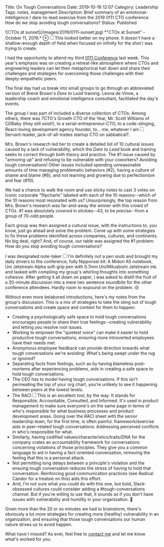 Title: On Tough Conversations
Date: 2019-10-16 12:07
Category: Leadership
Tags: notes, management
Description: Brief summary of an emotional-intelligence / dare-to-lead exercise from the 2019 0111 CTO conference: How do we stop avoiding tough conversations?
Status: Published

<section markdown="1">
![CTOs at sunset](/images/2019/0111-sunset.jpg)
*"CTOs at Sunset" - October 11, 2019.* <label for="mn-oops" class="margin-toggle">&#8853;</label><input type="checkbox" id="mn-oops" class="margin-toggle"><span class="marginnote">This looked better on my phone. It doesn't have a shallow-enough depth of field when focused on infinity for the shot I was trying to create.</span>

I had the opportunity to attend my third [0111 Conference](https://7ctos.com/0111-2019/) last week. This year's emphasis was on creating a retreat-like atmosphere where CTOs and engineering leaders can let their metaphorical hair down and share their challenges and strategies for overcoming those challenges with their deeply-empathetic peers.

The final day had us break into small groups to go through an abbreviated version of Brené Brown's *Dare to Lead* training. Leona de Vinne, a leadership coach and emotional intelligence consultant, facilitated the day's events.

The group I was part of included a diverse collection of CTOs: Among others, there was 7CTO's Growth CTO of the Year, Mr. Scott Williams of CDBaby (they still exist!), to a serial-entrepreneur-CTO, to a code-slinging, React-loving development agency founder, to... me, whatever I am<label for="sn-whoami" class="margin-toggle sidenote-number"></label><input type="checkbox" id="sn-whoami" class="margin-toggle"><span class="sidenote">Servant-leader, jack-of-all-trades startup CTO on sabbatical?</span>.

Mrs. Brown's research led her to create a detailed list of 10 cultural issues caused by a lack of vulnerability, which the *Dare to Lead* book and training seeks to correct through both theory and practice. The #1 issue caused by "armoring up" and refusing to be vulnerable with your coworkers? Avoiding tough conversations! Other issues included spending unreasonable amounts of time managing problematic behaviors (#2), having a culture of shame and blame (#6), and not learning and growing due to perfectionism and fear (#10).

We had a chance to walk the room and use sticky notes to cast 3 votes on iconic corporate "flipcharts" labeled with each of the 10 reasons--which of the 10 reasons most resonated with us? Unsurprisingly, the top reason from Mrs. Brown's research was far-and-away the winner with this crowd of CTOs. #1 was absolutely *covered* in stickies--43, to be precise--from a group of 70-odd people.

Each group was then assigned a cultural issue, with the instructions to, you know, just go ahead and solve the problem. Come up with some strategies to fix these problems identified across companies, cultures, and continents. No big deal, right? And, of course, our table was assigned the #1 problem: How do you stop avoiding tough conversations?

I was designated note-taker<label for="sn-snob" class="margin-toggle sidenote-number"></label><input type="checkbox" id="sn-snob" class="margin-toggle"><span class="sidenote">I'm definitely not a pen snob and brought my daily drivers to the conference, fully Nipponsei kit: A Midori A5 notebook, Uni Jetstream Alpha soft-grip pen with 0.7mm Uni/Mitusbishi Jetstream ink.</span> and tasked with compiling my group's whirling thoughts into something cohesive. After getting it all down on paper, I was asked to distill the fruit of a 20-minute discussion into a mere two sentence soundbite for the other conference attendees. Hardly room to expound on the problem. 😒

Without even more belabored introductions, here's my notes from the group's discussion. This is a mix of strategies to take the sting out of tough conversations and create space and context for them to happen:

- Creating a psychologically safe space to hold tough conversations encourages people to share their true feelings--creating vulnerability and letting you resolve root issues.
- Working to empower the "quietest voice" can make it easier to hold productive tough conversations, ensuring more introverted employees have their needs met.
- Anonymous employee feedback can provide direction towards what tough conversations we're avoiding: What's being swept under the rug or ignored?
- Separating facts from feelings, such as by having blameless post-mortems after experiencing problems, aids in creating a safe space to hold tough conversations.
- The CEO has to model having tough conversations. If this isn't permeating the top of your org chart, you're unlikely to see it happening between peers at the lowest levels.
- The RACI<label for="sn-raci" class="margin-toggle sidenote-number"></label><input type="checkbox" id="sn-raci" class="margin-toggle"><span class="sidenote">This is an excellent tool, by the way. It stands for Responsible, Accountable, Consulted, and Informed. It's used in product management to make sure everyone's on the same page in terms of who's responsible for what business processes and product development areas. Going over the RACI sheet with the senior leadership team, for the first time, is often painful.</span> framework/exercise aids in peer-related tough conversations: Addressing perceived conflicts in who's responsible for what. 
- Similarly, having codified values/characteristics/traits/DNA for the company crates an accountability framework for conversations concerning violations of those principles. They give you a common language to aid in having a fact-oriented conversation, removing the feeling that this is a personal attack.
- Not permitting long delays between a principle's violation and the ensuing tough conversation reduces the stress of having to hold that conversation. Reinforcing good communication practices (see Radical Candor for a treatsie on this) aids this effort.
- And, I'm not sure what you could do with this one, but bold, Slack-obsessed cultures could consider adding a #tough-conversations channel. But if you're willing to use that, it sounds as if you don't have issues with vulnerability and humility in your organization. 🤔

Given more than the 20 or so minutes we had to brainstorm, there's obviously a lot more strategies for creating more (healthy) vulnerability in an organization, and ensuring that those tough conversations our human nature drives us to avoid happen.

What have I missed? As ever, feel free to [contact me](/contact/) and let me know what's worked for you.
</section>
